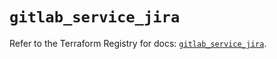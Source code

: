 # `gitlab_service_jira`

Refer to the Terraform Registry for docs: [`gitlab_service_jira`](https://registry.terraform.io/providers/gitlabhq/gitlab/16.11.0/docs/resources/service_jira).
